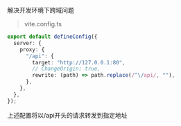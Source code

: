 解决开发环境下跨域问题

> vite.config.ts

```ts
export default defineConfig({
  server: {
    proxy: {
      "/api": {
        target: "http://127.0.0.1:80",
        // ChangeOrigin: true,
        rewrite: (path) => path.replace(/^\/api/, ""),
      },
    },
  },
});
```

上述配置将以/api开头的请求转发到指定地址